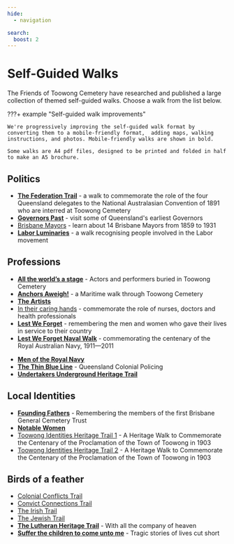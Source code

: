 ```yaml
---
hide:
  - navigation

search:
  boost: 2  
---
```


# Self-Guided Walks

The Friends of Toowong Cemetery have researched and published a large collection of themed self-guided walks. Choose a walk from the list below.

???+ example "Self-guided walk improvements" 

    We're progressively improving the self-guided walk format by converting them to a mobile-friendly format,  adding maps, walking instructions, and photos. Mobile-friendly walks are shown in bold.

    Some walks are A4 pdf files, designed to be printed and folded in half to make an A5 brochure. 

<!-- 

![](../assets/self-guided-walk-brochures.jpg){ width="50%" } 

*<small>Self-guided walk brochures are available in the [Museum](../cemetery/museum.md)</small>*

??? Warning "To Do" 

    - Determine the best way to group these walks
    - Refine names and descriptions
    - Convert and test all walks 

-->


## Politics

- **[The Federation Trail][federation-trail]** - a walk to commemorate the role of the four Queensland delegates to the National Australasian Convention of 1891 who are interred at Toowong Cemetery
- **[Governors Past][governors-past]** - visit some of Queensland's earliest Governors
- [Brisbane Mayors][brisbane-mayors] - learn about 14 Brisbane Mayors from 1859 to 1931
- **[Labor Luminaries][labor-luminaries]** - a walk recognising people involved in the Labor movement 

## Professions

- **[All the world’s a stage][actors]** - Actors and performers buried in Toowong Cemetery
- **[Anchors Aweigh!][anchors-aweigh]** - a Maritime walk through Toowong Cemetery
- **[The Artists][artists]**
- [In their caring hands][nurses] - commemorate the role of nurses, doctors and health professionals
- **[Lest We Forget][lest-we-forget]** - remembering the men and women who gave their lives in service to their country
- **[Lest We Forget Naval Walk][lest-we-forget-navy]** - commemorating the centenary of the Royal Australian Navy, 1911—2011
<!-- - [Toowong Cemetery Remembrance Walk][remembrance-walk] - explore the lives of Queensland's volunteer troops and take a moment to reflect on the service and sacrifice for which the Anzac Legend is known. -->
- **[Men of the Royal Navy][rn]** 
- **[The Thin Blue Line][thin-blue-line]** - Queensland Colonial Policing
- **[Undertakers Underground Heritage Trail][undertakers-underground]**


## Local Identities

- **[Founding Fathers][founding-fathers]** - Remembering the members of the first Brisbane General Cemetery Trust
- **[Notable Women][notable-women]**
- [Toowong Identities Heritage Trail 1][toowong-identities-a] - A Heritage Walk to Commemorate the Centenary of the Proclamation of the Town of Toowong in 1903
- [Toowong Identities Heritage Trail 2][toowong-identities-b] - A Heritage Walk to Commemorate the Centenary of the Proclamation of the Town of Toowong in 1903


## Birds of a feather 

- [Colonial Conflicts Trail][colonial-conflicts] 
- [Convict Connections Trail][convicts]
- [The Irish Trail][irish-trail] 
- [The Jewish Trail][jewish-trail]
- **[The Lutheran Heritage Trail][lutheran-trail]** - With all the company of heaven
- **[Suffer the children to come unto me][children]** - Tragic stories of lives cut short

<!--

## Brisbane City Council walks

- [Brisbane City Council Trail 1][bcc-walk-1] - A tour of the southern corner portion of Toowong Cemetery.
- [Brisbane City Council Trail 2][bcc-walk-2]

-->

<!-- links to pages or pdfs -->

[federation-trail]: federation-trail.md
[governors-past]: governors-past.md
[brisbane-mayors]: ../assets/guides/brisbane-mayors.pdf
[labor-luminaries]: labor-luminaries.md

[actors]: all-the-worlds-a-stage.md 
[anchors-aweigh]: anchors-aweigh.md
[artists]: artists.md

[rn]: men-of-the-royal-navy.md

[undertakers-underground]: undertakers-underground.md 
[nurses]: ../assets/guides/in-their-caring-hands.pdf
[nursesx]: in-their-caring-hands.md
[lest-we-forget]: lest-we-forget.md
[lest-we-forget-navy]: lest-we-forget-navy.md

[remembrance-walk]: remembrance-walk.md
[thin-blue-line]: thin-blue-line.md
[founding-fathersx]: ../assets/guides/founding-fathers.pdf
[founding-fathers]: founding-fathers.md
[notable-womenx]: ../assets/guides/notable-women.pdf
[notable-women]: notable-women.md
[toowong-identities-a]: ../assets/guides/toowong-identities-a.pdf
[toowong-identities-b]: ../assets/guides/toowong-identities-b.pdf

[convicts]: ../assets/guides/convicts.pdf
[colonial-conflicts]: ../assets/guides/colonial-conflicts.pdf
[irish-trail]: ../assets/guides/irish-trail.pdf
[jewish-trail]: ../assets/guides/jewish-trail.pdf
[lutheran-trail]: lutheran-trail.md
[childrenx]: ../assets/guides/children.pdf
[children]: children.md
[bcc-walk-1]: bcc-walk-1.md
[bcc-walk-2]: bcc-walk-2.md
